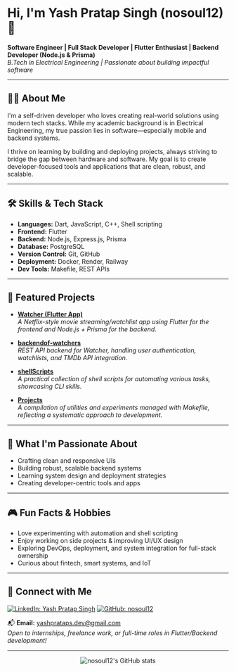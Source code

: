 # Hi, I'm Yash Pratap Singh (nosoul12) 👋

**Software Engineer | Full Stack Developer | Flutter Enthusiast | Backend Developer (Node.js & Prisma)**  
_B.Tech in Electrical Engineering | Passionate about building impactful software_

---

## 🧑‍💻 About Me

I'm a self-driven developer who loves creating real-world solutions using modern tech stacks. While my academic background is in Electrical Engineering, my true passion lies in software—especially mobile and backend systems.

I thrive on learning by building and deploying projects, always striving to bridge the gap between hardware and software. My goal is to create developer-focused tools and applications that are clean, robust, and scalable.

---

## 🛠️ Skills & Tech Stack

- **Languages:** Dart, JavaScript, C++, Shell scripting
- **Frontend:** Flutter
- **Backend:** Node.js, Express.js, Prisma
- **Database:** PostgreSQL
- **Version Control:** Git, GitHub
- **Deployment:** Docker, Render, Railway
- **Dev Tools:** Makefile, REST APIs

---

## 🚀 Featured Projects

- **[Watcher (Flutter App)](https://github.com/nosoul12/watcher)**  
  _A Netflix-style movie streaming/watchlist app using Flutter for the frontend and Node.js + Prisma for the backend._

- **[backendof-watchers](https://github.com/nosoul12/backendof-watchers)**  
  _REST API backend for Watcher, handling user authentication, watchlists, and TMDb API integration._

- **[shellScripts](https://github.com/nosoul12/shellScripts)**  
  _A practical collection of shell scripts for automating various tasks, showcasing CLI skills._

- **[Projects](https://github.com/nosoul12/Projects)**  
  _A compilation of utilities and experiments managed with Makefile, reflecting a systematic approach to development._

---

## 🧠 What I'm Passionate About

- Crafting clean and responsive UIs
- Building robust, scalable backend systems
- Learning system design and deployment strategies
- Creating developer-centric tools and apps

---

## 🎮 Fun Facts & Hobbies

- Love experimenting with automation and shell scripting
- Enjoy working on side projects & improving UI/UX design
- Exploring DevOps, deployment, and system integration for full-stack ownership
- Curious about fintech, smart systems, and IoT

---

## 🔗 Connect with Me

[![LinkedIn: Yash Pratap Singh](https://img.shields.io/badge/-Yash%20Pratap%20Singh-blue?style=flat-square&logo=Linkedin&logoColor=white&link=https://www.linkedin.com/in/yashpratapsingh01/)](https://www.linkedin.com/in/yashpratapsingh01/)
[![GitHub: nosoul12](https://img.shields.io/badge/-nosoul12-black?style=flat-square&logo=github&logoColor=white&link=https://github.com/nosoul12)](https://github.com/nosoul12)

📬 **Email:** yashprataps.dev@gmail.com  
_Open to internships, freelance work, or full-time roles in Flutter/Backend development!_

---

<p align="center">
  <img src="https://github-readme-stats.vercel.app/api?username=nosoul12&show_icons=true&theme=radical" alt="nosoul12's GitHub stats"/>
</p>
